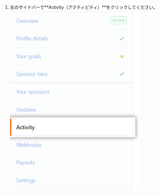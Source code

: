 1. 左のサイドバーで**Activity（アクティビティ）**をクリックしてください。 ![アクティビティタブ](/assets/images/help/sponsors/activity-tab.png)